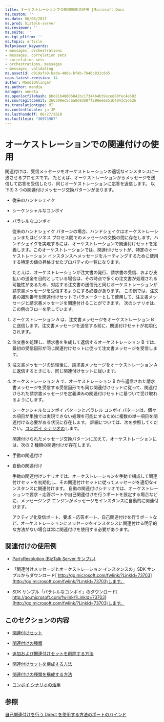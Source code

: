 ```yaml
---
title: オーケストレーションでの相関関係の使用 |Microsoft Docs
ms.custom: ''
ms.date: 06/08/2017
ms.prod: biztalk-server
ms.reviewer: ''
ms.suite: ''
ms.tgt_pltfrm: ''
ms.topic: article
helpviewer_keywords:
- messages, orchestrations
- messages, correlation sets
- correlation sets
- orchestrations, messages
- messages, validating
ms.assetid: d919afa9-bada-406a-bf4b-7b46c831c6d5
caps.latest.revision: 14
author: MandiOhlinger
ms.author: mandia
manager: anneta
ms.openlocfilehash: bbd81b40006842bc17344b4b39aced80fec4e602
ms.sourcegitcommit: 266308ec5c6a9d8d80ff298ee6051b4843c5d626
ms.translationtype: MT
ms.contentlocale: ja-JP
ms.lasthandoff: 06/27/2018
ms.locfileid: "36973907"
---
```

# <a name="using-correlations-in-orchestrations"></a>オーケストレーションでの関連付けの使用
関連付けは、受信メッセージをオーケストレーションの適切なインスタンスに一致させるプロセスです。 たとえば、オーケストレーションからメッセージを送信して応答を受信したり、同じオーケストレーションに応答を返信します。 以下の 3 つの関連付けメッセージ交換パターンがあります。  
  
- 従来のハンドシェイク  
  
- シーケンシャルなコンボイ  
  
- パラレルなコンボイ  
  
  従来のハンドシェイク パターンの場合、ハンドシェイクはオーケストレーションまたはビジネス プロセス間でのメッセージの交換の間に存在します。ハンドシェイクを実現するには、オーケストレーションで関連付けセットを定義します。このオーケストレーションでは、関連付けセットが、特定のオーケストレーション インスタンスへメッセージをルーティングするために使用する特定の値の昇格させたプロパティの一覧になります。  
  
  たとえば、オーケストレーションが注文書の発行、請求書の受信、および支払いの送金を目的としている場合は、その時点で多くの注文書が処理される可能性があるため、対応する注文書の送信元と同じオーケストレーションが請求書メッセージを受信するようにする必要があります。 この例では、注文書の識別番号を関連付けセットでパラメーターとして使用して、注文書メッセージと請求書メッセージを関連付けることができます。 次のシナリオは、この例のフローを示しています。  
  
1. オーケストレーション A は、注文書メッセージをオーケストレーション B に送信します。注文書メッセージを送信する前に、関連付けセットが初期化されます。  
  
2. 注文書を処理し、請求書を生成して返信するオーケストレーション B では、最初の受信図形が同じ関連付けセットに従って注文書メッセージを受信します。  
  
3. 注文書メッセージの処理後に、請求書メッセージをオーケストレーション A に返信するときにも、同じ関連付けセットに従います。  
  
4. オーケストレーション A で、オーケストレーション B から返信された請求書メッセージを受信する受信図形でも同じ関連付けセットに従って、関連付けられた請求書メッセージを定義済みの関連付けセットに基づいて受け取れるようにします。  
  
   シーケンシャルなコンボイ パターンとパラレル コンボイ パターンは、個々の項目が単独では実現できない処理を可能にするために複数の単一項目を関連付ける必要がある状況に存在します。 詳細については、次を参照してください。[コンボイ シナリオの](../core/working-with-convoy-scenarios.md)します。  
  
   関連付けられたメッセージ交換パターンに加えて、オーケストレーションには、次の 2 種類の関連付けが存在します。  
  
- 手動の関連付け  
  
- 自動の関連付け  
  
  手動の関連付けシナリオでは、オーケストレーションを手動で構成して関連付けセットを初期化し、その関連付けセットに従ってメッセージを適切なインスタンスに関連付けます。 自動の関連付けシナリオでは、オーケストレーションで要求 - 応答ポートや自己関連付けを行うポートを設定する場合などに、メッセージング エンジンがメッセージをインスタンスに自動的に関連付けます。  
  
  アクティブ化受信ポート、要求 - 応答ポート、自己関連付けを行うポートなど、オーケストレーションにメッセージをインスタンスに関連付ける明示的な方法がない場合は常に関連付けを使用する必要があります。  
  
## <a name="examples-of-using-correlations"></a>関連付けの使用例  
  
-   [PartyResolution (BizTalk Server サンプル)](../core/partyresolution-biztalk-server-sample.md)  
  
-   「関連付けメッセージとオーケストレーション インスタンスの」SDK サンプルからダウンロード[ http://go.microsoft.com/fwlink/?LinkId=73703](http://go.microsoft.com/fwlink/?LinkId=73703)します。  
  
-   SDK サンプル「パラレルなコンボイ」のダウンロード[ http://go.microsoft.com/fwlink/?LinkId=73703](http://go.microsoft.com/fwlink/?LinkId=73703)します。  
  
## <a name="in-this-section"></a>このセクションの内容  
  
-   [関連付けセット](../core/correlation-sets.md) 
  
-   [関連付けの種類](../core/correlation-types.md) 
  
-   [追加および関連付けセットを削除する方法](../core/how-to-add-and-remove-correlation-sets.md) 
  
-   [関連付けセットを構成する方法](../core/how-to-configure-correlation-sets.md)  
  
-   [関連付けの種類を構成する方法](../core/how-to-configure-correlation-types.md)  
  
-   [コンボイ シナリオの活用](../core/working-with-convoy-scenarios.md)  
  
## <a name="see-also"></a>参照  
 [自己関連付けを行う Direct を使用する方法のポートのバインド](../core/how-to-use-self-correlating-direct-bound-ports.md)